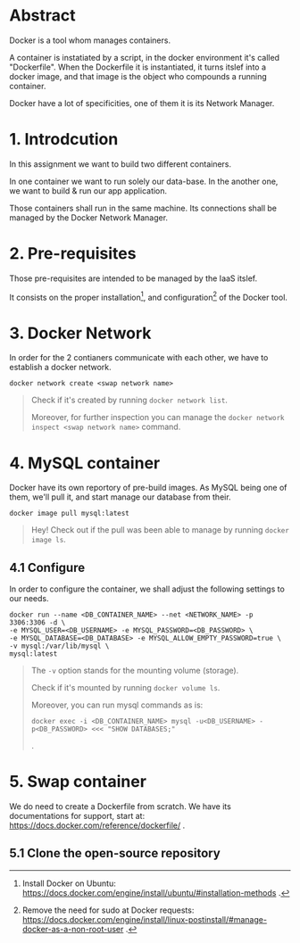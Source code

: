# Abstract
Docker is a tool whom manages containers.

A container is instatiated by a script, in the docker environment it's called "Dockerfile". When the Dockerfile it is instantiated, it turns itslef into a docker image, and that image is the object who compounds a running container.

Docker have a lot of specificities, one of them it is its Network Manager.

# 1. Introdcution
In this assignment we want to build two different containers.

In one container we want to run solely our data-base. In the another one, we want to build & run our app application.

Those containers shall run in the same machine. Its connections shall be managed by the Docker Network Manager.

# 2. Pre-requisites
Those pre-requisites are intended to be managed by the IaaS itslef.

It consists on the proper installation[^1], and configuration[^2] of the Docker tool.

# 3. Docker Network
In order for the 2 contianers communicate with each other, we have to establish a docker network.
```
docker network create <swap network name>
```
> Check if it's created by running ```docker network list```.
>
> Moreover, for further inspection you can manage the ```docker network inspect <swap network name>``` command.

# 4. MySQL container
Docker have its own reportory of pre-build images. As MySQL being one of them, we'll pull it, and start manage our database from their.
```
docker image pull mysql:latest
```
> Hey! Check out if the pull was been able to manage by running ```docker image ls```.

## 4.1 Configure
In order to configure the container, we shall adjust the following settings to our needs.
```
docker run --name <DB_CONTAINER_NAME> --net <NETWORK_NAME> -p 3306:3306 -d \
-e MYSQL_USER=<DB_USERNAME> -e MYSQL_PASSWORD=<DB_PASSWORD> \
-e MYSQL_DATABASE=<DB_DATABASE> -e MYSQL_ALLOW_EMPTY_PASSWORD=true \
-v mysql:/var/lib/mysql \
mysql:latest
```
> The ```-v``` option stands for the mounting volume (storage).
>
> Check if it's mounted by running ```docker volume ls```.
>
> Moreover, you can run mysql commands as is:
> ```
> docker exec -i <DB_CONTAINER_NAME> mysql -u<DB_USERNAME> -p<DB_PASSWORD> <<< "SHOW DATABASES;"
> ```
> .

# 5. Swap container
We do need to create a Dockerfile from scratch. We have its documentations for support, start at: https://docs.docker.com/reference/dockerfile/ .

## 5.1 Clone the open-source repository


[^1]: Install Docker on Ubuntu: https://docs.docker.com/engine/install/ubuntu/#installation-methods .
[^2]: Remove the need for sudo at Docker requests: https://docs.docker.com/engine/install/linux-postinstall/#manage-docker-as-a-non-root-user .
